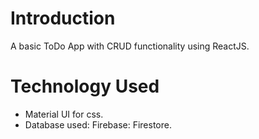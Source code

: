 # Introduction
A basic ToDo App with CRUD functionality using ReactJS.

# Technology Used
- Material UI for css.
- Database used: Firebase: Firestore.
